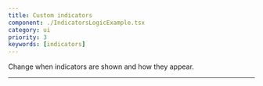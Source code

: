```yaml
---
title: Custom indicators
component: ./IndicatorsLogicExample.tsx
category: ui
priority: 3
keywords: [indicators]
---
```


Change when indicators are shown and how they appear.

---
